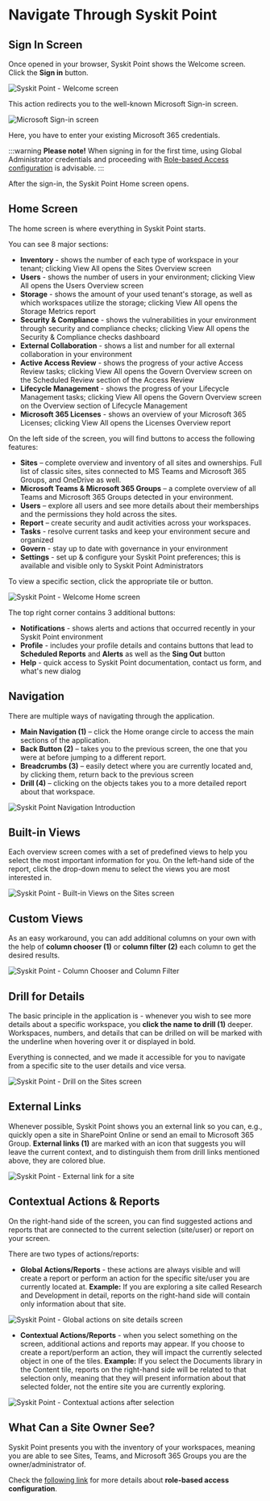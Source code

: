 ﻿---
description: >-
  This article describes how to navigate Syskit Point when starting the
  application for the first time.
---

# Navigate Through Syskit Point

## Sign In Screen

Once opened in your browser, Syskit Point shows the Welcome screen. Click the **Sign in** button.

![Syskit Point - Welcome screen](../../static/img/syskit-point-quick-start-guide-welcome-screen.png)

This action redirects you to the well-known Microsoft Sign-in screen.

![Microsoft Sign-in screen](../../static/img/syskit-point-quick-start-guide-microsoft-sign-in-screen.png)

Here, you have to enter your existing Microsoft 365 credentials.

:::warning
**Please note!** When signing in for the first time, using Global Administrator credentials and proceeding with [Role-based Access configuration](../configuration/enable-role-based-access.md) is advisable.
:::

After the sign-in, the Syskit Point Home screen opens.

## Home Screen

The home screen is where everything in Syskit Point starts.

You can see 8 major sections:

* **Inventory** - shows the number of each type of workspace in your tenant; clicking View All opens the Sites Overview screen &#x20;
* **Users** - shows the number of users in your environment; clicking View All opens the Users Overview screen
* **Storage** - shows the amount of your used tenant's storage, as well as which workspaces utilize the storage; clicking View All opens the Storage Metrics report
* **Security & Compliance** - shows the vulnerabilities in your environment through security and compliance checks; clicking View All opens the Security & Compliance checks dashboard
* **External Collaboration** - shows a list and number for all external collaboration in your environment
* **Active Access Review** - shows the progress of your active Access Review tasks; clicking View All opens the Govern Overview screen on the Scheduled Review section of the Access Review
* **Lifecycle Management** - shows the progress of your Lifecycle Management tasks; clicking View All opens the Govern Overview screen on the Overview section of Lifecycle Management
* **Microsoft 365 Licenses** - shows an overview of your Microsoft 365 Licenses; clicking View All opens the Licenses Overview report

On the left side of the screen, you will find buttons to access the following features:

* **Sites** – complete overview and inventory of all sites and ownerships. Full list of classic sites, sites connected to MS Teams and Microsoft 365 Groups, and OneDrive as well.
* **Microsoft Teams & Microsoft 365 Groups** – a complete overview of all Teams and Microsoft 365 Groups detected in your environment.
* **Users** – explore all users and see more details about their memberships and the permissions they hold across the sites.
* **Report** – create security and audit activities across your workspaces.
* **Tasks** - resolve current tasks and keep your environment secure and organized
* **Govern** - stay up to date with governance in your environment
* **Settings** - set up & configure your Syskit Point preferences; this is available and visible only to Syskit Point Administrators

To view a specific section, click the appropriate tile or button.

![Syskit Point - Welcome Home screen](../../static/img/syskit-point-quick-start-guide-syskit-point-home-screen.png)

The top right corner contains 3 additional buttons:

* **Notifications** - shows alerts and actions that occurred recently in your Syskit Point environment
* **Profile** - includes your profile details and contains buttons that lead to **Scheduled Reports** and **Alerts** as well as the **Sing Out** button
* **Help** - quick access to Syskit Point documentation, contact us form, and what's new dialog

## Navigation

There are multiple ways of navigating through the application.

* **Main Navigation (1)** – click the Home orange circle to access the main sections of the application.
* **Back Button (2)** – takes you to the previous screen, the one that you were at before jumping to a different report.
* **Breadcrumbs (3)** – easily detect where you are currently located and, by clicking them, return back to the previous screen
* **Drill (4)** – clicking on the objects takes you to a more detailed report about that workspace.

![Syskit Point Navigation Introduction](../../static/img/syskit-point-quick-start-guide-navigation-elements.png)

## Built-in Views

Each overview screen comes with a set of predefined views to help you select the most important information for you. On the left-hand side of the report, click the drop-down menu to select the views you are most interested in.

![Syskit Point - Built-in Views on the Sites screen](../../static/img/syskit-point-quick-start-guide-syskit-point-built-in-views-on-the-sites-screen.png)

## Custom Views

As an easy workaround, you can add additional columns on your own with the help of **column chooser (1)** or **column filter (2)** each column to get the desired results.

![Syskit Point - Column Chooser and Column Filter](../../static/img/syskit-point-quick-start-guide-syskit-point-column-chooser-and-column-filter.png)

## Drill for Details

The basic principle in the application is - whenever you wish to see more details about a specific workspace, you **click the name to drill (1)** deeper. Workspaces, numbers, and details that can be drilled on will be marked with the underline when hovering over it or displayed in bold.

Everything is connected, and we made it accessible for you to navigate from a specific site to the user details and vice versa.

![Syskit Point - Drill on the Sites screen](../../static/img/syskit-point-quick-start-guide-syskit-point-drill-on-the-sites-screen.png)

## External Links

Whenever possible, Syskit Point shows you an external link so you can, e.g., quickly open a site in SharePoint Online or send an email to Microsoft 365 Group. **External links (1)** are marked with an icon that suggests you will leave the current context, and to distinguish them from drill links mentioned above, they are colored blue.

![Syskit Point - External link for a site](../../static/img/syskit-point-quick-start-guide-syskit-point-external-link-for-a-site.png)

## Contextual Actions & Reports

On the right-hand side of the screen, you can find suggested actions and reports that are connected to the current selection (site/user) or report on your screen.

There are two types of actions/reports:

* **Global Actions/Reports** - these actions are always visible and will create a report or perform an action for the specific site/user you are currently located at. **Example:** If you are exploring a site called Research and Development in detail, reports on the right-hand side will contain only information about that site.

![Syskit Point - Global actions on site details screen](../../static/img/syskit-point-quick-start-guide-syskit-point-global-actions-on-site-details-screen.png)

* **Contextual Actions/Reports** - when you select something on the screen, additional actions and reports may appear. If you choose to create a report/perform an action, they will impact the currently selected object in one of the tiles. **Example:** If you select the Documents library in the Content tile, reports on the right-hand side will be related to that selection only, meaning that they will present information about that selected folder, not the entire site you are currently exploring.

![Syskit Point - Contextual actions after selection](../../static/img/syskit-point-quick-start-guide-syskit-point-contextual-actions-after-selection.png)

## **What Can a Site Owner See?**

Syskit Point presents you with the inventory of your workspaces, meaning you are able to see Sites, Teams, and Microsoft 365 Groups you are the owner/administrator of.

Check the [following link](../configuration/enable-role-based-access.md) for more details about **role-based access configuration**.
